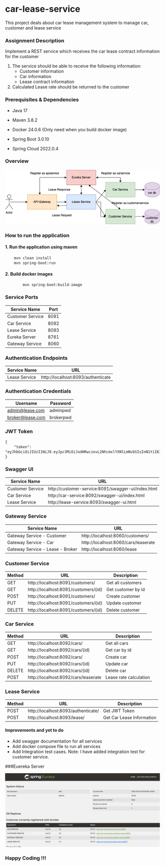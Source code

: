 # car-lease-service
This project deals about car lease management system to manage car, customer and lease service

### Assignment Description

Implement a REST service which receives the car lease contract information for the customer

1. The service should be able to receive the following information:
    * Customer information
    * Car information
    * Lease contract information
2. Calculated Lease rate should be returned to the customer

### Prerequisites & Dependencies
* Java 17
* Maven 3.8.2
* Docker 24.0.6 (Only need when you build docker image)

* Spring Boot 3.0.10
* Spring Cloud 2022.0.4

### Overview

![Car lease Service](leasecar.png)

### How to run the application

#### 1. Run the application using maven
```shell    
    mvn clean install
    mvn spring-boot:run
```
#### 2. Build docker images
```shell
        mvn spring-boot:build-image
```
### Service Ports
| Service Name | Port |
| --- | --- |
| Customer Service | 8091 |
| Car Service | 8092 |
| Lease Service | 8093 |
| Eureka Server | 8761 |
| Gateway Service | 8060 | 



### Authentication Endpoints
| Service Name | URL |
| --- | --- |
|Lease Service | http://localhost:8093/authenticate |

### Authentication Credentials
| Username | Password |
| --- | --- |
| admin@lease.com | adminpwd |
| broker@lease.com | brokerpwd |

### JWT Token

```
{
    "token": "eyJhbGciOiJIUzI1NiJ9.eyJpc3MiOiJodHRwczovL2NhcmxlYXNlLmNvbSIsInN1YiI6ImJyb2tlckBsZWFzZS5jb20iLCJleHAiOjE2OTU1OTEwNTV9.vc2NTtaAdFHk7iiqXzLKlLXEaRqu8IRbV7JaspYlGbA"
}
```

### Swagger UI
| Service Name | URL |
| --- | --- |
| Customer Service | http://customer-service:8091/swagger-ui/index.html |
| Car Service | http://car-service:8092/swagger-ui/index.html |
| Lease Service | http://lease-service:8093/swagger-ui.html |

### Gateway Service
| Service Name | URL |
| --- | --- |
| Gateway Service - Customer | http://localhost:8060/customers/
| Gateway Service - Car | http://localhost:8060/cars/leaserate
| Gateway Service - Lease - Broker | http://localhost:8060/lease

### Customer Service
| Method | URL | Description |
| --- | --- | --- |
| GET | http://localhost:8091/customers/ | Get all customers |
| GET | http://localhost:8091/customers/{id} | Get customer by id |
| POST | http://localhost:8091/customers/ | Create customer |
| PUT | http://localhost:8091/customers/{id} | Update customer |
| DELETE | http://localhost:8091/customers/{id} | Delete customer |

### Car Service
| Method | URL                                  | Description            |
| --- |--------------------------------------|------------------------|
| GET | http://localhost:8092/cars/          | Get all cars           |
| GET | http://localhost:8092/cars/{id}      | Get car by id          |
| POST | http://localhost:8092/cars/          | Create car             |
| PUT | http://localhost:8092/cars/{id}      | Update car             |
| DELETE | http://localhost:8092/cars/{id}      | Delete car             |
| POST | http://localhost:8092/cars/leaserate | Lease rate calculation |

### Lease Service
| Method | URL                                 | Description               |
|--------|-------------------------------------|---------------------------|
| POST   | http://localhost:8093/authenticate/ | Get JWT Token             |
| POST   | http://localhost:8093/lease/        | Get Car Lease Information |

#### Improvements and yet to do
* Add swagger documentation for all services
* Add docker compose file to run all services
* Add Integration test cases. Note: I have added integration test for customer service.

###Euereka Server

![Eureka Server](eureka-registry.png)

### Happy Coding !!!